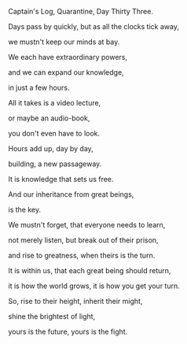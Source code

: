 Captain's Log, Quarantine, Day Thirty Three.

Days pass by quickly, but as all the clocks tick away,

we mustn't keep our minds at bay.

We each have extraordinary powers,

and we can expand our knowledge,

in just a few hours.

All it takes is a video lecture,

or maybe an audio-book,

you don't even have to look.

Hours add up, day by day,

building, a new passageway.

It is knowledge that sets us free.

And our inheritance from great beings,

is the key.

We mustn't forget, that everyone needs to learn,

not merely listen, but break out of their prison,

and rise to greatness, when theirs is the turn.

It is within us, that each great being should return,

it is how the world grows, it is how you get your turn.

So, rise to their height, inherit their might,

shine the brightest of light,

yours is the future, yours is the fight.
